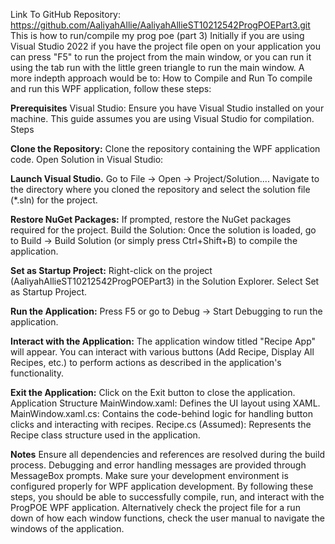 Link To GitHub Repository:
https://github.com/AaliyahAllie/AaliyahAllieST10212542ProgPOEPart3.git
This is how to run/compile my prog poe (part 3)
Initially if you are using Visual Studio 2022 if you have the project file open on your application you can press "F5" to run the project from the main window, or you can run it using the tab run with the little green triangle to run the main window. A more indepth approach would be to:
How to Compile and Run
To compile and run this WPF application, follow these steps:

**Prerequisites**
  Visual Studio: Ensure you have Visual Studio installed on your machine. This guide assumes you are using Visual Studio for compilation.
  Steps
  
**Clone the Repository:**
  Clone the repository containing the WPF application code.
  Open Solution in Visual Studio:

**Launch Visual Studio.**
  Go to File -> Open -> Project/Solution....
  Navigate to the directory where you cloned the repository and select the solution file (*.sln) for the project.
  
**Restore NuGet Packages:**
  If prompted, restore the NuGet packages required for the project.
  Build the Solution:
  Once the solution is loaded, go to Build -> Build Solution (or simply press Ctrl+Shift+B) to compile the application.
  
**Set as Startup Project:**
  Right-click on the project (AaliyahAllieST10212542ProgPOEPart3) in the Solution Explorer.
  Select Set as Startup Project.
  
**Run the Application:**
  Press F5 or go to Debug -> Start Debugging to run the application.
  
**Interact with the Application:**
  The application window titled "Recipe App" will appear.
  You can interact with various buttons (Add Recipe, Display All Recipes, etc.) to perform actions as described in the application's functionality.

**Exit the Application:**
  Click on the Exit button to close the application.
  Application Structure
  MainWindow.xaml: Defines the UI layout using XAML.
  MainWindow.xaml.cs: Contains the code-behind logic for handling button clicks and interacting with recipes.
  Recipe.cs (Assumed): Represents the Recipe class structure used in the application.
  
**Notes**
  Ensure all dependencies and references are resolved during the build process.
  Debugging and error handling messages are provided through MessageBox prompts.
  Make sure your development environment is configured properly for WPF application development.
  By following these steps, you should be able to successfully compile, run, and interact with the ProgPOE WPF application.
  Alternatively check the project file for a run down of how each window functions, check the user manual to navigate the windows of the application.

